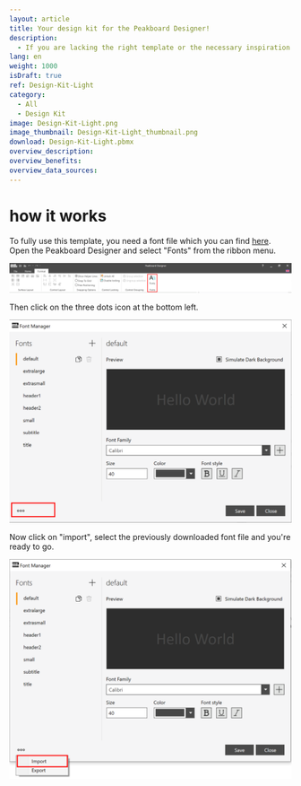 ```yaml
---
layout: article
title: Your design kit for the Peakboard Designer!
description: 
  - If you are lacking the right template or the necessary inspiration for your Peakboard Dashboard, our design kit will help you. For your dashboard project with the Peakboard Designer, you’ll find a selection of predefined elements and colors, different design grids, as well as color schemes including matching signal colors, font formats and diagrams. Download the design kit in a bright theme and build your individual dashboard – just the way you need it.
lang: en
weight: 1000
isDraft: true
ref: Design-Kit-Light
category:
  - All
  - Design Kit
image: Design-Kit-Light.png
image_thumbnail: Design-Kit-Light_thumbnail.png
download: Design-Kit-Light.pbmx
overview_description:
overview_benefits:
overview_data_sources:
---
```


# how it works

To fully use this template, you need a font file which you can find [here](Fonts.pbsx). Open the Peakboard Designer and select "Fonts" from the ribbon menu.

![](img/Ribbon_Bar_Fonts.png)

Then click on the three dots icon at the bottom left.

![](img/Fontmanager.png)

Now click on "import", select the previously downloaded font file and you're ready to go.

![](img/Fontmanager_Import.png)
